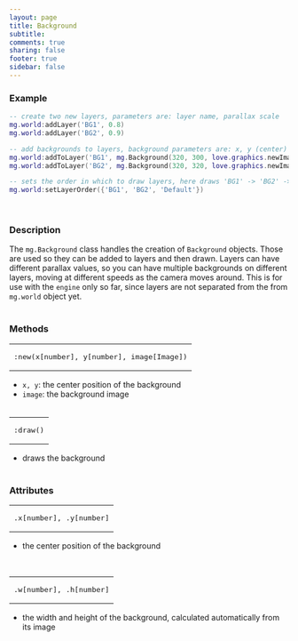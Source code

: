 ```yaml
---
layout: page
title: Background 
subtitle:
comments: true
sharing: false
footer: true
sidebar: false 
---
```


<h3 id="example" data-magellan-destination="example">Example</h3>

~~~ lua
-- create two new layers, parameters are: layer name, parallax scale
mg.world:addLayer('BG1', 0.8)
mg.world:addLayer('BG2', 0.9)

-- add backgrounds to layers, background parameters are: x, y (center) position, background image
mg.world:addToLayer('BG1', mg.Background(320, 300, love.graphics.newImage('bg_back.png')))
mg.world:addToLayer('BG2', mg.Background(320, 320, love.graphics.newImage('bg_mid.png')))

-- sets the order in which to draw layers, here draws 'BG1' -> 'BG2' -> 'Default'
mg.world:setLayerOrder({'BG1', 'BG2', 'Default'})
~~~
<br>

<h3 id="description" data-magellan-destination="description">Description</h3>

The <code class="text">mg.Background</code> class handles the creation of <code class="text">Background</code> objects. Those are used 
so they can be added to layers and then drawn. Layers can have different parallax values, so you can have multiple backgrounds on different layers,
moving at different speeds as the camera moves around. This is for use with the <code class="text">engine</code> only so far, since layers are
not separated from the from <code class="text">mg.world</code> object yet.
<br><br>

<h3 id="methods" data-magellan-destination="methods">Methods</h3>

<div><table class="CodeRay">
<td class="code"><pre>
:<span class="annotation">new</span>(x<span class="tag">[number]</span>, y<span class="tag">[number]</span>, image<span class="tag">[Image]</span>)
</pre></td>
</table></div>

*   <code>x, y</code>: the center position of the background 
*   <code>image</code>: the background image
<br><br>

<div><table class="CodeRay">
<td class="code"><pre>
:<span class="annotation">draw</span>()
</pre></td>
</table></div>

*   draws the background
<br><br>

<h3 id="attributes" data-magellan-destination="attributes">Attributes</h3>

<div><table class="CodeRay">
<td class="code"><pre>
.<span class="annotation">x</span><span class="tag">[number]</span>, .<span class="annotation">y</span><span class="tag">[number]</span>
</pre></td>
</table></div>

*    the center position of the background   
<br>

<div><table class="CodeRay">
<td class="code"><pre>
.<span class="annotation">w</span><span class="tag">[number]</span>, .<span class="annotation">h</span><span class="tag">[number]</span>
</pre></td>
</table></div>

*    the width and height of the background, calculated automatically from its image
<br><br>
